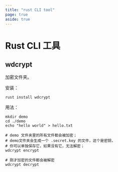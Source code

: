 ```yaml
---
title: "rust CLI tool"
page: true
aside: true
---
```


# Rust CLI 工具

## wdcrypt

加密文件夹。

安装：

```shell
rust install wdcrypt
```

用法：

```shell
mkdir demo
cd ./demo
echo "hello world" > hello.txt

# demo 文件夹里的所有文件都会被加密；
# demo文件夹会生成一个 .secret.key 的文件，这个是密钥，
# 你可以单独保存它，如果没有它，无法解密；
wdcrypt encrypt

# 刚才加密的文件都会被解密
wdcrypt decrypt
```

<Giscus />
